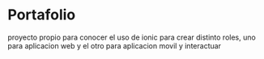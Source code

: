 # Portafolio
proyecto propio para conocer el uso de ionic para crear distinto roles, uno para aplicacion web y el otro para aplicacion movil y interactuar

